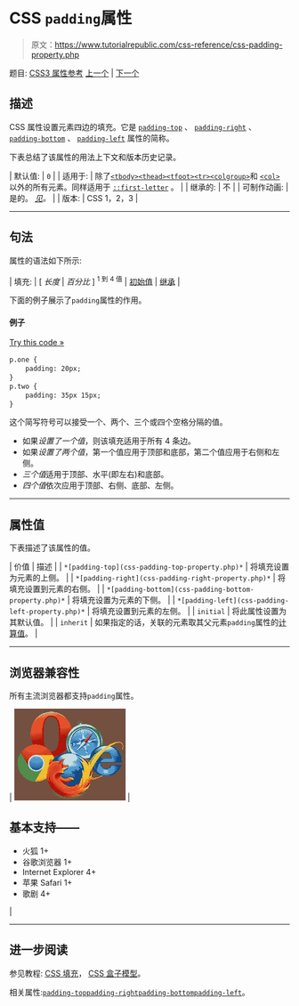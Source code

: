 # CSS `padding`属性

> 原文：<https://www.tutorialrepublic.com/css-reference/css-padding-property.php>

题目: [CSS3 属性参考](css3-properties.php) [上一个](css3-overflow-y-property.php) | [下一个](css-padding-bottom-property.php)

## 描述

CSS 属性设置元素四边的填充。它是 [`padding-top`](css-padding-top-property.php) 、 [`padding-right`](css-padding-right-property.php) 、 [`padding-bottom`](css-padding-bottom-property.php) 、 [`padding-left`](css-padding-left-property.php) 属性的简称。

下表总结了该属性的用法上下文和版本历史记录。

| 默认值: | `0` |
| 适用于: | 除了[`<tbody>`](../html-reference/html-tbody-tag.php)[`<thead>`](../html-reference/html-thead-tag.php)[`<tfoot>`](../html-reference/html-tfoot-tag.php)[`<tr>`](../html-reference/html-tr-tag.php)[`<colgroup>`](../html-reference/html-colgroup-tag.php)和 [`<col>`](../html-reference/html-col-tag.php) 以外的所有元素。同样适用于 [`::first-letter`](../css-tutorial/css-pseudo-elements.php#first-letter) 。 |
| 继承的: | 不 |
| 可制作动画: | 是的。 [*见*](css-animatable-properties.php)*。* |
| 版本: | CSS 1，2，3 |

* * *

## 句法

属性的语法如下所示:

| 填充: | [ *长度* &#124; *百分比* ] <sup>1 到 4 值</sup> &#124; [初始值](../definitions.php#initial) &#124; [继承](../definitions.php#inherit) |

下面的例子展示了`padding`属性的作用。

#### 例子

[Try this code »](../codelab.php?topic=css&file=padding-property "Try this code using online Editor")

```
p.one {
    padding: 20px;
}
p.two {
    padding: 35px 15px;
}
```

这个简写符号可以接受一个、两个、三个或四个空格分隔的值。

*   如果*设置了一个值*，则该填充适用于所有 4 条边。
*   如果*设置了两个值*，第一个值应用于顶部和底部，第二个值应用于右侧和左侧。
*   *三个值*适用于顶部、水平(即左右)和底部。
*   *四个值*依次应用于顶部、右侧、底部、左侧。

* * *

## 属性值

下表描述了该属性的值。

| 价值 | 描述 |
| `*[padding-top](css-padding-top-property.php)*` | 将填充设置为元素的上侧。 |
| `*[padding-right](css-padding-right-property.php)*` | 将填充设置到元素的右侧。 |
| `*[padding-bottom](css-padding-bottom-property.php)*` | 将填充设置为元素的下侧。 |
| `*[padding-left](css-padding-left-property.php)*` | 将填充设置到元素的左侧。 |
| `initial` | 将此属性设置为其默认值。 |
| `inherit` | 如果指定的话，关联的元素取其父元素`padding`属性的[计算值](../definitions.php#computed-value)。 |

* * *

## 浏览器兼容性

所有主流浏览器都支持`padding`属性。

| ![Browsers Icon](img/e9331123c77668c1832e541c2fca1002.png) | 

## 基本支持——

*   火狐 1+
*   谷歌浏览器 1+
*   Internet Explorer 4+
*   苹果 Safari 1+
*   歌剧 4+

 |

* * *

## 进一步阅读

参见教程: [CSS 填充](../css-tutorial/css-padding.php)， [CSS 盒子模型](../css-tutorial/css-box-model.php)。

相关属性:[`padding-top`](css-padding-top-property.php)[`padding-right`](css-padding-right-property.php)[`padding-bottom`](css-padding-bottom-property.php)[`padding-left`](css-padding-left-property.php)。